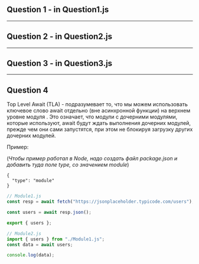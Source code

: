 ## Question 1 - in Question1.js

---

## Question 2 - in Question2.js

---

## Question 3 - in Question3.js

---

## Question 4

Top Level Await (TLA) - подразумевает то, что мы можем использовать ключевое слово await отдельно (вне асинхронной функции) на верхнем уровне модуля . Это означает, что модули с дочерними модулями, которые используют, await будут ждать выполнения дочерних модулей, прежде чем они сами запустятся, при этом не блокируя загрузку других дочерних модулей.

Пример:

(_Чтобы пример работал в Node, надо создать файл package.json и добавить туда поле type, со значением module_)

```
{
  "type": "module"
}
```

```js
// Module1.js
const resp = await fetch("https://jsonplaceholder.typicode.com/users");

const users = await resp.json();

export { users };
```

```js
// Module2.js
import { users } from "./Module1.js";
const data = await users;

console.log(data);
```
